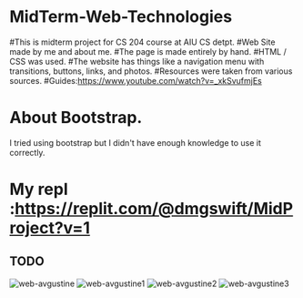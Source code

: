 # MidTerm-Web-Technologies
#This is midterm project for CS 204 course at AIU CS detpt.
#Web Site made by me and about me. 
#The page is made entirely by hand. 
#HTML / CSS was used. 
#The website has things like a navigation menu with transitions, buttons, links, and photos.
#Resources were taken from various sources.
#Guides:https://www.youtube.com/watch?v=_xkSvufmjEs

# About Bootstrap.
 I tried using bootstrap but I didn't have enough knowledge to use it correctly.
 
# My repl :https://replit.com/@dmgswift/MidProject?v=1
 
 
## TODO
![web-avgustine](https://user-images.githubusercontent.com/72886935/141477366-390db4c9-168b-4f0c-9e77-d7eb6bb77b7b.png)
![web-avgustine1](https://user-images.githubusercontent.com/72886935/141476643-738d2915-b105-4671-a427-b170670e7d40.png)
![web-avgustine2](https://user-images.githubusercontent.com/72886935/141477212-c76df491-3d0b-49a1-a99d-5a15f4fd3c27.png)
![web-avgustine3](https://user-images.githubusercontent.com/72886935/141477105-40f00517-38ce-4543-9f7f-727f9222bd99.png)

